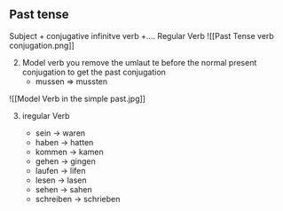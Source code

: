 ## Past tense
Subject + conjugative infinitve verb +....
 Regular Verb
![[Past Tense verb conjugation.png]]

2. Model verb you remove the umlaut te before the normal present conjugation to get the past conjugation
    - mussen => mussten
    
![[Model Verb in the simple past.jpg]]

3. iregular Verb

    - sein -> waren
    - haben -> hatten
    - kommen -> kamen
    - gehen -> gingen
    - laufen -> lifen
    - lesen -> lasen
    - sehen -> sahen
    - schreiben -> schrieben
